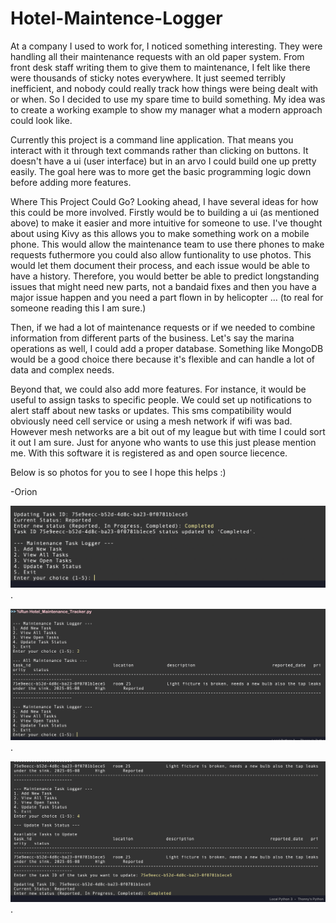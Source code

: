 # Hotel-Maintence-Logger

At a company I used to work for, I noticed something interesting. They were handling all their maintenance requests with an old paper system. From front desk staff writing them to give them to maintenance, I felt like there were thousands of sticky notes everywhere. It just seemed terribly inefficient, and nobody could really track how things were being dealt with or when. So I decided to use my spare time to build something. My idea was to create a working example to show my manager what a modern approach could look like.

Currently this project is a command line application. That means you interact with it through text commands rather than clicking on buttons. It doesn't have a ui (user interface) but in an arvo I could build one up pretty easily. The goal here was to more get the basic programming logic down before adding more features. 

Where This Project Could Go? Looking ahead, I have several ideas for how this could be more involved. Firstly would be to building a ui (as mentioned above) to make it easier and more intuitive for someone to use. I've thought about using Kivy as this allows you to make something work on a mobile phone. This would allow the maintenance team to use there phones to make requests futhermore you could also allow funtionality to use photos. This would let them document their process, and each issue would be able to have a history. Therefore, you would better be able to predict longstanding issues that might need new parts, not a bandaid fixes and then you have a major issue happen and you need a part flown in by helicopter ... (to real for someone reading this I am sure.)

Then, if we had a lot of maintenance requests or if we needed to combine information from different parts of the business. Let's say the marina operations as well, I could add a proper database. Something like MongoDB would be a good choice there because it's flexible and can handle a lot of data and complex needs.

Beyond that, we could also add more features. For instance, it would be useful to assign tasks to specific people. We could set up notifications to alert staff about new tasks or updates. This sms compatibility would obviously need cell service or using a mesh network if wifi was bad. However mesh networks are a bit out of my league but with time I could sort it out I am sure. Just for anyone who wants to use this just please mention me. With this software it is registered as and open source liecence. 

Below is so photos for you to see I hope this helps :) 

-Orion 


![Screenshot 1](https://github.com/python-astronaut/Hotel-Maintence-Logger/blob/f74bcb25c6c5fb628eb6d2d62c444ba92659a7e3/Maintenence-Tracker_1.png).

![Screenshot 2](https://github.com/python-astronaut/Hotel-Maintence-Logger/blob/f74bcb25c6c5fb628eb6d2d62c444ba92659a7e3/Maintenence-Tracker_2.png).

![Screenshot 3 ](https://github.com/python-astronaut/Hotel-Maintence-Logger/blob/f74bcb25c6c5fb628eb6d2d62c444ba92659a7e3/Maintenence-Tracker_3.png). 



